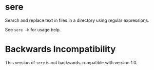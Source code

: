sere
====

Search and replace text in files in a directory using regular expressions.

See `sere -h` for usage help.

# Backwards Incompatibility

This version of `sere` is not backwards compatible with version 1.0.
